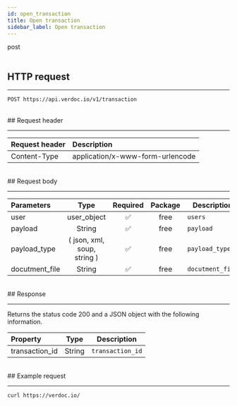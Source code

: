 ```yaml
---
id: open_transaction
title: Open transaction
sidebar_label: Open transaction
---
```


<span class="badges post">post</span>
<br/>
<br/>

## HTTP request

---

```bash
POST https://api.verdoc.io/v1/transaction
```

<br/>
## Request header

---

| Request header | Description                      |
| :------------- | :------------------------------- |
| Content-Type   | application/x-www-form-urlencode |

<br/>
## Request body

---

| Parameters     |            Type             | Required | Package | Description      |
| :------------- | :-------------------------: | :------: | :-----: | ---------------- |
| user           |         user_object         |    ✅     |  free   | `users`          |
| payload        |           String            |    ✅     |  free   | `payload`        |
| payload_type   | ( json, xml, soup, string ) |    ✅     |  free   | `payload_type`   |
| docutment_file |           String            |    ✅     |  free   | `docutment_file` |

<br/>
## Response

---

Returns the status code 200 and a JSON object with the following information.

| Property       |  Type  | Description      |
| :------------- | :----: | ---------------- |
| transaction_id | String | `transaction_id` |

<br/>
## Example request

---

```bash
curl https://verdoc.io/
```
